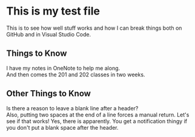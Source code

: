 # This is my test file

This is to see how well stuff works and how I can break things both on GitHub and in Visual Studio Code.

## Things to Know

I have my notes in OneNote to help me along.  
And then comes the 201 and 202 classes in two weeks.  

## Other Things to Know

Is there a reason to leave a blank line after a header?  
Also, putting two spaces at the end of a line forces a manual return. Let's see if that works!
Yes, there is apparently. You get a notification thingy if you don't put a blank space after the header.
